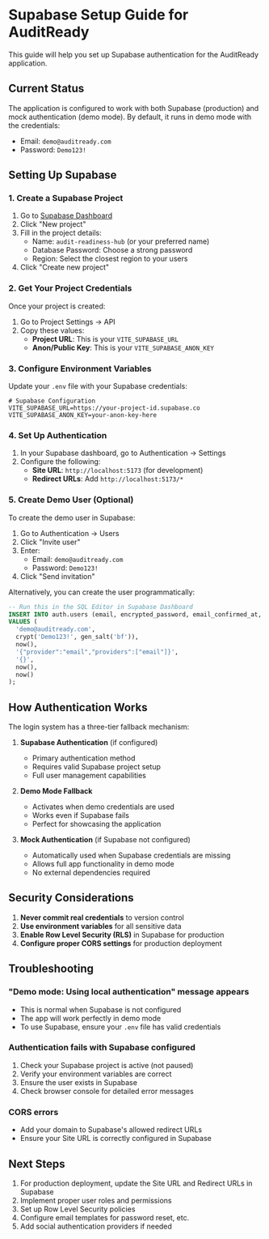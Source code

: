 # Supabase Setup Guide for AuditReady

This guide will help you set up Supabase authentication for the AuditReady application.

## Current Status

The application is configured to work with both Supabase (production) and mock authentication (demo mode). By default, it runs in demo mode with the credentials:
- Email: `demo@auditready.com`
- Password: `Demo123!`

## Setting Up Supabase

### 1. Create a Supabase Project

1. Go to [Supabase Dashboard](https://app.supabase.com)
2. Click "New project"
3. Fill in the project details:
   - Name: `audit-readiness-hub` (or your preferred name)
   - Database Password: Choose a strong password
   - Region: Select the closest region to your users
4. Click "Create new project"

### 2. Get Your Project Credentials

Once your project is created:

1. Go to Project Settings → API
2. Copy these values:
   - **Project URL**: This is your `VITE_SUPABASE_URL`
   - **Anon/Public Key**: This is your `VITE_SUPABASE_ANON_KEY`

### 3. Configure Environment Variables

Update your `.env` file with your Supabase credentials:

```env
# Supabase Configuration
VITE_SUPABASE_URL=https://your-project-id.supabase.co
VITE_SUPABASE_ANON_KEY=your-anon-key-here
```

### 4. Set Up Authentication

1. In your Supabase dashboard, go to Authentication → Settings
2. Configure the following:
   - **Site URL**: `http://localhost:5173` (for development)
   - **Redirect URLs**: Add `http://localhost:5173/*`

### 5. Create Demo User (Optional)

To create the demo user in Supabase:

1. Go to Authentication → Users
2. Click "Invite user"
3. Enter:
   - Email: `demo@auditready.com`
   - Password: `Demo123!`
4. Click "Send invitation"

Alternatively, you can create the user programmatically:

```sql
-- Run this in the SQL Editor in Supabase Dashboard
INSERT INTO auth.users (email, encrypted_password, email_confirmed_at, raw_app_meta_data, raw_user_meta_data, created_at, updated_at)
VALUES (
  'demo@auditready.com',
  crypt('Demo123!', gen_salt('bf')),
  now(),
  '{"provider":"email","providers":["email"]}',
  '{}',
  now(),
  now()
);
```

## How Authentication Works

The login system has a three-tier fallback mechanism:

1. **Supabase Authentication** (if configured)
   - Primary authentication method
   - Requires valid Supabase project setup
   - Full user management capabilities

2. **Demo Mode Fallback**
   - Activates when demo credentials are used
   - Works even if Supabase fails
   - Perfect for showcasing the application

3. **Mock Authentication** (if Supabase not configured)
   - Automatically used when Supabase credentials are missing
   - Allows full app functionality in demo mode
   - No external dependencies required

## Security Considerations

1. **Never commit real credentials** to version control
2. **Use environment variables** for all sensitive data
3. **Enable Row Level Security (RLS)** in Supabase for production
4. **Configure proper CORS settings** for production deployment

## Troubleshooting

### "Demo mode: Using local authentication" message appears
- This is normal when Supabase is not configured
- The app will work perfectly in demo mode
- To use Supabase, ensure your `.env` file has valid credentials

### Authentication fails with Supabase configured
1. Check your Supabase project is active (not paused)
2. Verify your environment variables are correct
3. Ensure the user exists in Supabase
4. Check browser console for detailed error messages

### CORS errors
- Add your domain to Supabase's allowed redirect URLs
- Ensure your Site URL is correctly configured in Supabase

## Next Steps

1. For production deployment, update the Site URL and Redirect URLs in Supabase
2. Implement proper user roles and permissions
3. Set up Row Level Security policies
4. Configure email templates for password reset, etc.
5. Add social authentication providers if needed